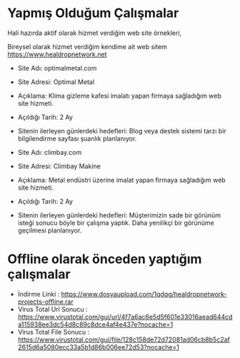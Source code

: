 # Yapmış Olduğum Çalışmalar

Hali hazırda aktif olarak hizmet verdiğim web site örnekleri,

Bireysel olarak hizmet verdiğim kendime ait web sitem
https://www.healdropnetwork.net

* Site Adı: optimalmetal.com
* Site Adresi: Optimal Metal
* Açıklama: Klima gizleme kafesi imalatı yapan firmaya sağladığım web site hizmeti.
* Açıldığı Tarih: 2 Ay
* Sitenin ilerleyen günlerdeki hedefleri: Blog veya destek sistemi tarzı bir bilgilendirme sayfası şuanlık planlanıyor.

* Site Adı: climbay.com
* Site Adresi: Climbay Makine
* Açıklama: Metal endüstri üzerine imalat yapan firmaya sağladığım web site hizmeti.
* Açıldığı Tarih: 2 Ay
* Sitenin ilerleyen günlerdeki hedefleri: Müşterimizin sade bir görünüm isteği sonucu böyle bir çalışma yaptık. Daha yenilikçi bir görünüme geçilmesi planlanıyor.


# Offline olarak önceden yaptığım çalışmalar
* İndirme Linki : https://www.dosyaupload.com/1qdqg/healdropnetwork-projects-offline.rar
* Virus Total Url Sonucu : https://www.virustotal.com/gui/url/4f7a6ac6e5d5f601e33016aead644cda115938ee3dc54d8c89c8dce4af4e437e?nocache=1
* Virus Total File Sonucu : https://www.virustotal.com/gui/file/128c158de72d72081ad06cb8b5c2af2615d6a5080ecc33a5b1d86b006ee72d53?nocache=1
